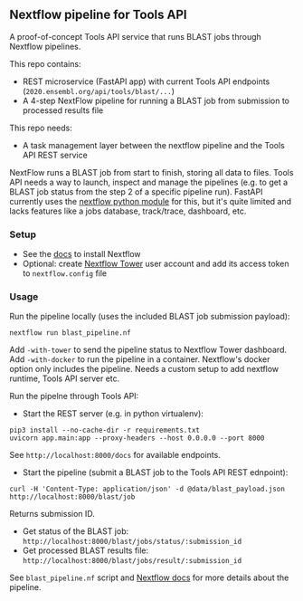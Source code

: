 ## Nextflow pipeline for Tools API

A proof-of-concept Tools API service that runs BLAST jobs through Nextflow pipelines.

This repo contains:

- REST microservice (FastAPI app) with current Tools API endpoints (`2020.ensembl.org/api/tools/blast/...`)
- A 4-step NextFlow pipeline for running a BLAST job from submission to processed results file

This repo needs:

- A task management layer between the nextflow pipeline and the Tools API REST service

NextFlow runs a BLAST job from start to finish, storing all data to files.
Tools API needs a way to launch, inspect and manage the pipelines (e.g. to get a BLAST job status from the step 2 of a specific pipeline run).  FastAPI currently uses the [nextflow python module](https://github.com/goodwright/nextflow.py) for this, but it's quite limited and lacks features like a jobs database, track/trace, dashboard, etc.

### Setup

- See the [docs](https://www.nextflow.io) to install Nextflow
- Optional: create [Nextflow Tower](https://tower.nf) user account and add its access token to `nextflow.config` file

### Usage

Run the pipeline locally (uses the included BLAST job submission payload):
```
nextflow run blast_pipeline.nf
```
Add `-with-tower` to send the pipeline status to Nextflow Tower dashboard.
Add `-with-docker` to run the pipeline in a container.
Nextflow's docker option only includes the pipeline. 
Needs a custom setup to add nextflow runtime, Tools API server etc.

Run the pipelne through Tools API:

- Start the REST server (e.g. in python virtualenv):

```
pip3 install --no-cache-dir -r requirements.txt
uvicorn app.main:app --proxy-headers --host 0.0.0.0 --port 8000
```
See `http://localhost:8000/docs` for available endpoints.

- Start the pipeline (submit a BLAST job to the Tools API REST ednpoint):

```
curl -H 'Content-Type: application/json' -d @data/blast_payload.json http://localhost:8000/blast/job
```
Returns submission ID.

- Get status of the BLAST job: `http://localhost:8000/blast/jobs/status/:submission_id`
- Get processed BLAST results file: `http://localhost:8000/blast/jobs/result/:submission_id`


See `blast_pipeline.nf` script and [Nextflow docs](https://www.nextflow.io/docs/latest/index.html) for more details about the pipeline.